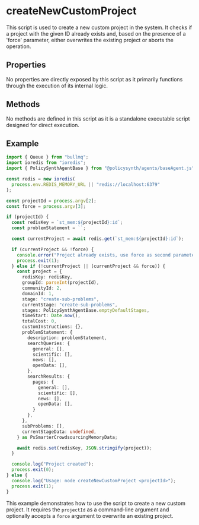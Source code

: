 # createNewCustomProject

This script is used to create a new custom project in the system. It checks if a project with the given ID already exists and, based on the presence of a 'force' parameter, either overwrites the existing project or aborts the operation.

## Properties

No properties are directly exposed by this script as it primarily functions through the execution of its internal logic.

## Methods

No methods are defined in this script as it is a standalone executable script designed for direct execution.

## Example

```typescript
import { Queue } from "bullmq";
import ioredis from "ioredis";
import { PolicySynthAgentBase } from "@policysynth/agents/baseAgent.js";

const redis = new ioredis(
  process.env.REDIS_MEMORY_URL || "redis://localhost:6379"
);

const projectId = process.argv[2];
const force = process.argv[3];

if (projectId) {
  const redisKey = `st_mem:${projectId}:id`;
  const problemStatement = ``;

  const currentProject = await redis.get(`st_mem:${projectId}:id`);

  if (currentProject && !force) {
    console.error("Project already exists, use force as second parameter to overwrite");
    process.exit(1);
  } else if (!currentProject || (currentProject && force)) {
    const project = {
      redisKey: redisKey,
      groupId: parseInt(projectId),
      communityId: 2,
      domainId: 1,
      stage: "create-sub-problems",
      currentStage: "create-sub-problems",
      stages: PolicySynthAgentBase.emptyDefaultStages,
      timeStart: Date.now(),
      totalCost: 0,
      customInstructions: {},
      problemStatement: {
        description: problemStatement,
        searchQueries: {
          general: [],
          scientific: [],
          news: [],
          openData: [],
        },
        searchResults: {
          pages: {
            general: [],
            scientific: [],
            news: [],
            openData: [],
          }
        },
      },
      subProblems: [],
      currentStageData: undefined,
    } as PsSmarterCrowdsourcingMemoryData;

    await redis.set(redisKey, JSON.stringify(project));
  }

  console.log("Project created");
  process.exit(0);
} else {
  console.log("Usage: node createNewCustomProject <projectId>");
  process.exit(1);
}
```

This example demonstrates how to use the script to create a new custom project. It requires the `projectId` as a command-line argument and optionally accepts a `force` argument to overwrite an existing project.